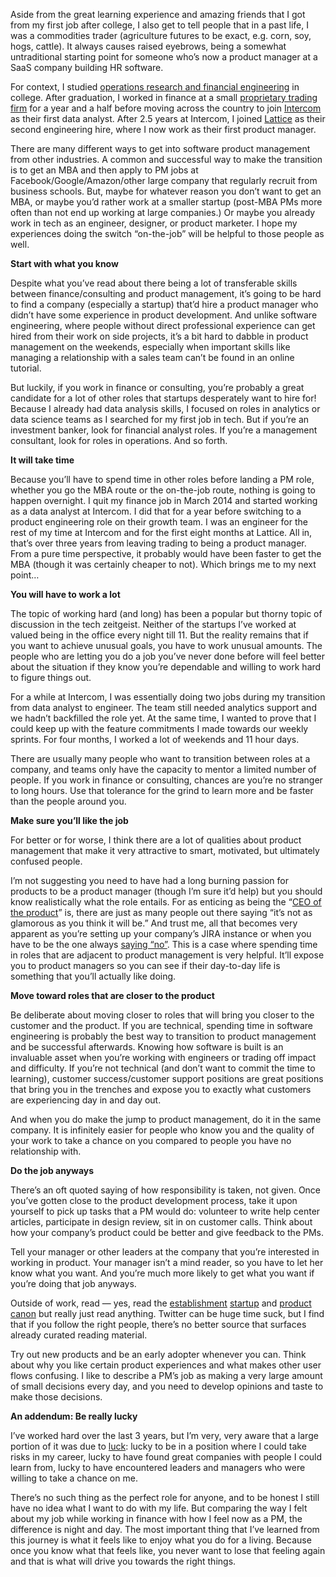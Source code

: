 Aside from the great learning experience and amazing friends that I got from my first job after college, I also get to tell people that in a past life, I was a commodities trader (agriculture futures to be exact, e.g. corn, soy, hogs, cattle). It always causes raised eyebrows, being a somewhat untraditional starting point for someone who’s now a product manager at a SaaS company building HR software.

For context, I studied [operations research and financial engineering](https://orfe.princeton.edu/home) in college. After graduation, I worked in finance at a small [proprietary trading firm](https://www.nytimes.com/2014/08/15/business/energy-environment/traders-profit-as-power-grid-is-overworked.html?_r=0) for a year and a half before moving across the country to join [Intercom](https://www.intercom.com/) as their first data analyst. After 2.5 years at Intercom, I joined [Lattice](https://lattice.com/) as their second engineering hire, where I now work as their first product manager.

There are many different ways to get into software product management from other industries. A common and successful way to make the transition is to get an MBA and then apply to PM jobs at Facebook/Google/Amazon/other large company that regularly recruit from business schools. But, maybe for whatever reason you don’t want to get an MBA, or maybe you’d rather work at a smaller startup (post-MBA PMs more often than not end up working at large companies.) Or maybe you already work in tech as an engineer, designer, or product marketer. I hope my experiences doing the switch “on-the-job” will be helpful to those people as well.

**Start with what you know**

Despite what you’ve read about there being a lot of transferable skills between finance/consulting and product management, it’s going to be hard to find a company (especially a startup) that’d hire a product manager who didn’t have some experience in product development. And unlike software engineering, where people without direct professional experience can get hired from their work on side projects, it’s a bit hard to dabble in product management on the weekends, especially when important skills like managing a relationship with a sales team can’t be found in an online tutorial.

But luckily, if you work in finance or consulting, you’re probably a great candidate for a lot of other roles that startups desperately want to hire for! Because I already had data analysis skills, I focused on roles in analytics or data science teams as I searched for my first job in tech. But if you’re an investment banker, look for financial analyst roles. If you’re a management consultant, look for roles in operations. And so forth.

**It will take time**

Because you’ll have to spend time in other roles before landing a PM role, whether you go the MBA route or the on-the-job route, nothing is going to happen overnight.
I quit my finance job in March 2014 and started working as a data analyst at Intercom. I did that for a year before switching to a product engineering role on their growth team. I was an engineer for the rest of my time at Intercom and for the first eight months at Lattice. All in, that’s over three years from leaving trading to being a product manager. From a pure time perspective, it probably would have been faster to get the MBA (though it was certainly cheaper to not). Which brings me to my next point…

**You will have to work a lot**

The topic of working hard (and long) has been a popular but thorny topic of discussion in the tech zeitgeist. Neither of the startups I’ve worked at valued being in the office every night till 11. But the reality remains that if you want to achieve unusual goals, you have to work unusual amounts. The people who are letting you do a job you’ve never done before will feel better about the situation if they know you’re dependable and willing to work hard to figure things out.

For a while at Intercom, I was essentially doing two jobs during my transition from data analyst to engineer. The team still needed analytics support and we hadn’t backfilled the role yet. At the same time, I wanted to prove that I could keep up with the feature commitments I made towards our weekly sprints. For four months, I worked a lot of weekends and 11 hour days.

There are usually many people who want to transition between roles at a company, and teams only have the capacity to mentor a limited number of people. If you work in finance or consulting, chances are you’re no stranger to long hours. Use that tolerance for the grind to learn more and be faster than the people around you.

**Make sure you’ll like the job**

For better or for worse, I think there are a lot of qualities about product management that make it very attractive to smart, motivated, but ultimately confused people.

I’m not suggesting you need to have had a long burning passion for products to be a product manager (though I’m sure it’d help) but you should know realistically what the role entails. For as enticing as being the “[CEO of the product](https://a16z.com/2012/06/15/good-product-managerbad-product-manager/)” is, there are just as many people out there saying “it’s not as glamorous as you think it will be.” And trust me, all that becomes very apparent as you’re setting up your company’s JIRA instance or when you have to be the one always [saying “no”](https://www.intercom.com/blog/product-strategy-means-saying-no/).
This is a case where spending time in roles that are adjacent to product management is very helpful. It’ll expose you to product managers so you can see if their day-to-day life is something that you’ll actually like doing.

**Move toward roles that are closer to the product**

Be deliberate about moving closer to roles that will bring you closer to the customer and the product. If you are technical, spending time in software engineering is probably the best way to transition to product management and be successful afterwards. Knowing how software is built is an invaluable asset when you’re working with engineers or trading off impact and difficulty. If you’re not technical (and don’t want to commit the time to learning), customer success/customer support positions are great positions that bring you in the trenches and expose you to exactly what customers are experiencing day in and day out.

And when you do make the jump to product management, do it in the same company. It is infinitely easier for people who know you and the quality of your work to take a chance on you compared to people you have no relationship with.

**Do the job anyways**

There’s an oft quoted saying of how responsibility is taken, not given. Once you’ve gotten close to the product development process, take it upon yourself to pick up tasks that a PM would do: volunteer to write help center articles, participate in design review, sit in on customer calls. Think about how your company’s product could be better and give feedback to the PMs.

Tell your manager or other leaders at the company that you’re interested in working in product. Your manager isn’t a mind reader, so you have to let her know what you want. And you’re much more likely to get what you want if you’re doing that job anyways.

Outside of work, read — yes, read the [establishment](https://www.amazon.com/High-Output-Management-Andrew-Grove/dp/0679762884) [startup](https://www.amazon.com/Hard-Thing-About-Things-Building/dp/0062273205) and [product](https://www.amazon.com/Inspired-Create-Products-Customers-Love/dp/0981690408) [canon](https://www.amazon.com/Design-Everyday-Things-Donald-Norman/dp/1452654123) but really just read anything. Twitter can be huge time suck, but I find that if you follow the right people, there’s no better source that surfaces already curated reading material.

Try out new products and be an early adopter whenever you can. Think about why you like certain product experiences and what makes other user flows confusing. I like to describe a PM’s job as making a very large amount of small decisions every day, and you need to develop opinions and taste to make those decisions.

**An addendum: Be really lucky**

I’ve worked hard over the last 3 years, but I’m very, very aware that a large portion of it was due to [luck](https://www.princeton.edu/news/2012/06/03/princeton-universitys-2012-baccalaureate-remarks): lucky to be in a position where I could take risks in my career, lucky to have found great companies with people I could learn from, lucky to have encountered leaders and managers who were willing to take a chance on me.

There’s no such thing as the perfect role for anyone, and to be honest I still have no idea what I want to do with my life. But comparing the way I felt about my job while working in finance with how I feel now as a PM, the difference is night and day. The most important thing that I’ve learned from this journey is what it feels like to enjoy what you do for a living. Because once you know what that feels like, you never want to lose that feeling again and that is what will drive you towards the right things.
